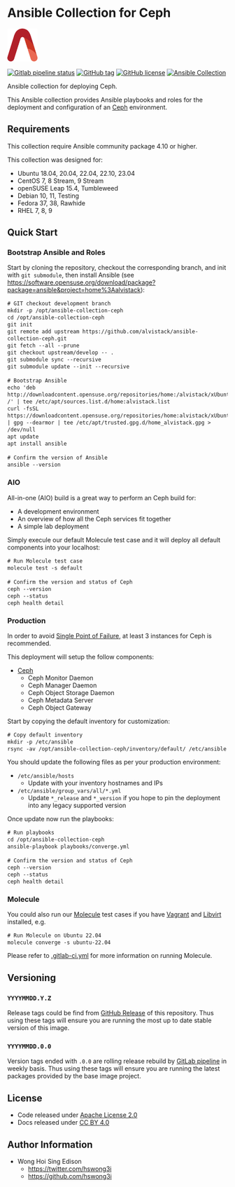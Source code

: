 # Ansible Collection for Ceph

<a href="https://alvistack.com" title="AlviStack" target="_blank"><img src="/alvistack.svg" height="75" alt="AlviStack"></a>

[![Gitlab pipeline status](https://img.shields.io/gitlab/pipeline/alvistack/ansible-collection-ceph/master)](https://gitlab.com/alvistack/ansible-collection-ceph/-/pipelines)
[![GitHub tag](https://img.shields.io/github/tag/alvistack/ansible-collection-ceph.svg)](https://github.com/alvistack/ansible-collection-ceph/tags)
[![GitHub license](https://img.shields.io/github/license/alvistack/ansible-collection-ceph.svg)](https://github.com/alvistack/ansible-collection-ceph/blob/master/LICENSE)
[![Ansible Collection](https://img.shields.io/badge/galaxy-alvistack.ceph-blue.svg)](https://galaxy.ansible.com/alvistack/ceph)

Ansible collection for deploying Ceph.

This Ansible collection provides Ansible playbooks and roles for the deployment and configuration of an [Ceph](https://github.com/ceph/ceph) environment.

## Requirements

This collection require Ansible community package 4.10 or higher.

This collection was designed for:

-   Ubuntu 18.04, 20.04, 22.04, 22.10, 23.04
-   CentOS 7, 8 Stream, 9 Stream
-   openSUSE Leap 15.4, Tumbleweed
-   Debian 10, 11, Testing
-   Fedora 37, 38, Rawhide
-   RHEL 7, 8, 9

## Quick Start

### Bootstrap Ansible and Roles

Start by cloning the repository, checkout the corresponding branch, and init with `git submodule`, then install Ansible (see <https://software.opensuse.org/download/package?package=ansible&project=home%3Aalvistack>):

    # GIT checkout development branch
    mkdir -p /opt/ansible-collection-ceph
    cd /opt/ansible-collection-ceph
    git init
    git remote add upstream https://github.com/alvistack/ansible-collection-ceph.git
    git fetch --all --prune
    git checkout upstream/develop -- .
    git submodule sync --recursive
    git submodule update --init --recursive

    # Bootstrap Ansible
    echo 'deb http://downloadcontent.opensuse.org/repositories/home:/alvistack/xUbuntu_22.04/ /' | tee /etc/apt/sources.list.d/home:alvistack.list
    curl -fsSL https://downloadcontent.opensuse.org/repositories/home:alvistack/xUbuntu_22.04/Release.key | gpg --dearmor | tee /etc/apt/trusted.gpg.d/home_alvistack.gpg > /dev/null
    apt update
    apt install ansible

    # Confirm the version of Ansible
    ansible --version

### AIO

All-in-one (AIO) build is a great way to perform an Ceph build for:

-   A development environment
-   An overview of how all the Ceph services fit together
-   A simple lab deployment

Simply execule our default Molecule test case and it will deploy all default components into your localhost:

    # Run Molecule test case
    molecule test -s default

    # Confirm the version and status of Ceph
    ceph --version
    ceph --status
    ceph health detail

### Production

In order to avoid [Single Point of Failure](https://en.wikipedia.org/wiki/Single_point_of_failure), at least 3 instances for Ceph is recommended.

This deployment will setup the follow components:

-   [Ceph](https://ceph.io/)
    -   Ceph Monitor Daemon
    -   Ceph Manager Daemon
    -   Ceph Object Storage Daemon
    -   Ceph Metadata Server
    -   Ceph Object Gateway

Start by copying the default inventory for customization:

    # Copy default inventory
    mkdir -p /etc/ansible
    rsync -av /opt/ansible-collection-ceph/inventory/default/ /etc/ansible

You should update the following files as per your production environment:

-   `/etc/ansible/hosts`
    -   Update with your inventory hostnames and IPs
-   `/etc/ansible/group_vars/all/*.yml`
    -   Update `*_release` and `*_version` if you hope to pin the deployment into any legacy supported version

Once update now run the playbooks:

    # Run playbooks
    cd /opt/ansible-collection-ceph
    ansible-playbook playbooks/converge.yml

    # Confirm the version and status of Ceph
    ceph --version
    ceph --status
    ceph health detail

### Molecule

You could also run our [Molecule](https://molecule.readthedocs.io/en/stable/) test cases if you have [Vagrant](https://www.vagrantup.com/) and [Libvirt](https://libvirt.org/) installed, e.g.

    # Run Molecule on Ubuntu 22.04
    molecule converge -s ubuntu-22.04

Please refer to [.gitlab-ci.yml](.gitlab-ci.yml) for more information on running Molecule.

## Versioning

### `YYYYMMDD.Y.Z`

Release tags could be find from [GitHub Release](https://github.com/alvistack/ansible-collection-ceph/tags) of this repository. Thus using these tags will ensure you are running the most up to date stable version of this image.

### `YYYYMMDD.0.0`

Version tags ended with `.0.0` are rolling release rebuild by [GitLab pipeline](https://gitlab.com/alvistack/ansible-collection-ceph/-/pipelines) in weekly basis. Thus using these tags will ensure you are running the latest packages provided by the base image project.

## License

-   Code released under [Apache License 2.0](LICENSE)
-   Docs released under [CC BY 4.0](http://creativecommons.org/licenses/by/4.0/)

## Author Information

-   Wong Hoi Sing Edison
    -   <https://twitter.com/hswong3i>
    -   <https://github.com/hswong3i>
